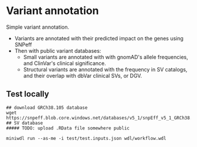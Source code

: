 # Variant annotation

Simple variant annotation.

- Variants are annotated with their predicted impact on the genes using SNPeff
- Then with public variant databases:
    - Small variants are annotated with with gnomAD's allele frequencies, and ClinVar's clinical significance.
    - Structural variants are annotated with the frequency in SV catalogs, and their overlap with dbVar clinical SVs, or DGV.

## Test locally

```
## download GRCh38.105 database
wget https://snpeff.blob.core.windows.net/databases/v5_1/snpEff_v5_1_GRCh38.105.zip
## SV database
##### TODO: upload .RData file somewhere public

miniwdl run --as-me -i test/test.inputs.json wdl/workflow.wdl
```
